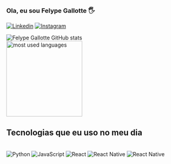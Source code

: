 ### Ola, eu sou Felype Gallotte 🖐️

[![Linkedin](https://img.shields.io/badge/LinkedIn-0077B5?style=for-the-badge&logo=linkedin&logoColor=white)](https://www.linkedin.com/in/luiz-felype-fraga-gallotte-b3b769283?utm_source=share&utm_campaign=share_via&utm_content=profile&utm_medium=android_app)
[![Instagram](https://img.shields.io/badge/Instagram-E4405F?style=for-the-badge&logo=instagram&logoColor=white)](https://www.instagram.com/felype_gallotte)

![Felype Gallotte GitHub stats](https://github-readme-stats.vercel.app/api?username=FelypeGallotte&show_icons=true&theme=midnight-purple&bg_color=0,000000,130F40&layout=compact&border_radius=6&langs_count=10)<br/>
<img height="200px" alt="most used languages" height="180px" src="https://github-readme-stats.vercel.app/api/top-langs/?username=FelypeGallotte&count_private=true&theme=midnight-purple&bg_color=0,000000,130F40&layout=compact&border_radius=6&langs_count=10"/>


## Tecnologias que eu uso no meu dia
<div style="display: inline_block"><br/>
<img align="center" alt="Python" src="https://img.shields.io/badge/Python-14354C?style=for-the-badge&logo=python&logoColor=white"/>
<img align="center" alt="JavaScript" src="https://img.shields.io/badge/JavaScript-323330?style=for-the-badge&logo=javascript&logoColor=F7DF1E"/>
<img align="center" alt="React" src="https://img.shields.io/badge/React-20232A?style=for-the-badge&logo=react&logoColor=61DAFB"/>
<img align="center" alt="React Native" src="https://img.shields.io/badge/React_Native-20232A?style=for-the-badge&logo=react&logoColor=61DAFB"/>
<img align="center" alt="React Native" src="https://img.shields.io/badge/MySQL-00000F?style=for-the-badge&logo=mysql&logoColor=white"/>
</div><br/>
